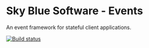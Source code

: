 # Sky Blue Software - Events
An event framework for stateful client applications.

[![Build status](https://dev.azure.com/skybluesoftware/SBS/_apis/build/status/SkyBlueSoftware.Events)](https://dev.azure.com/skybluesoftware/SBS/_build/latest?definitionId=8)

